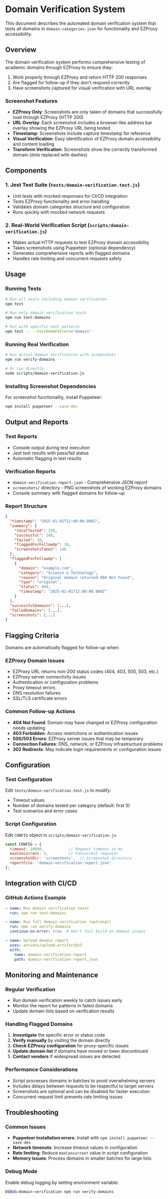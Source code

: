 # Domain Verification System

This document describes the automated domain verification system that tests all domains in `domain-categories.json` for functionality and EZProxy accessibility.

## Overview

The domain verification system performs comprehensive testing of academic domains through EZProxy to ensure they:
1. Work properly through EZProxy and return HTTP 200 responses
2. Are flagged for follow-up if they don't respond correctly
3. Have screenshots captured for visual verification with URL overlay

### Screenshot Features
- **EZProxy Only**: Screenshots are only taken of domains that successfully load through EZProxy (HTTP 200)
- **URL Overlay**: Each screenshot includes a browser-like address bar overlay showing the EZProxy URL being tested
- **Timestamp**: Screenshots include capture timestamp for reference
- **Visual Verification**: Easy identification of EZProxy domain accessibility and content loading
- **Transform Verification**: Screenshots show the correctly transformed domain (dots replaced with dashes)

## Components

### 1. Jest Test Suite (`tests/domain-verification.test.js`)
- Unit tests with mocked responses for CI/CD integration
- Tests EZProxy functionality and error handling
- Validates domain categories structure and configuration
- Runs quickly with mocked network requests

### 2. Real-World Verification Script (`scripts/domain-verification.js`)
- Makes actual HTTP requests to test EZProxy domain accessibility
- Takes screenshots using Puppeteer (optional dependency)
- Generates comprehensive reports with flagged domains
- Handles rate limiting and concurrent requests safely

## Usage

### Running Tests
```bash
# Run all tests including domain verification
npm test

# Run only domain verification tests
npm run test:domains

# Run with specific test patterns
npm test -- --testNamePattern="domain"
```

### Running Real Verification
```bash
# Run actual domain verification with screenshots
npm run verify-domains

# Or run directly
node scripts/domain-verification.js
```

### Installing Screenshot Dependencies
For screenshot functionality, install Puppeteer:
```bash
npm install puppeteer --save-dev
```

## Output and Reports

### Test Reports
- Console output during test execution
- Jest test results with pass/fail status
- Automatic flagging in test results

### Verification Reports
- `domain-verification-report.json` - Comprehensive JSON report
- `screenshots/` directory - PNG screenshots of working EZProxy domains
- Console summary with flagged domains for follow-up

### Report Structure
```json
{
  "timestamp": "2025-01-01T12:00:00.000Z",
  "summary": {
    "totalTested": 150,
    "successful": 140,
    "failed": 10,
    "flaggedForFollowUp": 10,
    "screenshotsTaken": 140
  },
  "flaggedForFollowUp": [
    {
      "domain": "example.com",
      "category": "Science & Technology",
      "reason": "Original domain returned 404 Not Found",
      "type": "original",
      "status": 404,
      "timestamp": "2025-01-01T12:00:00.000Z"
    }
  ],
  "successfulDomains": [...],
  "failedDomains": [...],
  "screenshots": [...]
}
```

## Flagging Criteria

Domains are automatically flagged for follow-up when:

### EZProxy Domain Issues  
- EZProxy URL returns non-200 status codes (404, 403, 500, 503, etc.)
- EZProxy server connectivity issues
- Authentication or configuration problems
- Proxy timeout errors
- DNS resolution failures
- SSL/TLS certificate errors

### Common Follow-up Actions
- **404 Not Found**: Domain may have changed or EZProxy configuration needs updating
- **403 Forbidden**: Access restrictions or authentication issues
- **500/503 Errors**: EZProxy server issues that may be temporary
- **Connection Failures**: DNS, network, or EZProxy infrastructure problems
- **302 Redirects**: May indicate login requirements or configuration issues

## Configuration

### Test Configuration
Edit `tests/domain-verification.test.js` to modify:
- Timeout values
- Number of domains tested per category (default: first 3)
- Test scenarios and error cases

### Script Configuration
Edit `CONFIG` object in `scripts/domain-verification.js`:
```javascript
const CONFIG = {
  timeout: 10000,           // Request timeout in ms
  maxConcurrent: 5,         // Concurrent requests
  screenshotDir: 'screenshots',  // Screenshot directory
  reportFile: 'domain-verification-report.json'
};
```

## Integration with CI/CD

### GitHub Actions Example
```yaml
- name: Run domain verification tests
  run: npm run test:domains

- name: Run full domain verification (optional)
  run: npm run verify-domains
  continue-on-error: true  # Don't fail build on domain issues

- name: Upload domain report
  uses: actions/upload-artifact@v3
  with:
    name: domain-verification-report
    path: domain-verification-report.json
```

## Monitoring and Maintenance

### Regular Verification
- Run domain verification weekly to catch issues early
- Monitor the report for patterns in failed domains
- Update domain lists based on verification results

### Handling Flagged Domains
1. **Investigate** the specific error or status code
2. **Verify manually** by visiting the domain directly
3. **Check EZProxy configuration** for proxy-specific issues
4. **Update domain list** if domains have moved or been discontinued
5. **Contact vendors** if widespread issues are detected

### Performance Considerations
- Script processes domains in batches to avoid overwhelming servers
- Includes delays between requests to be respectful to target servers
- Screenshots are optional and can be disabled for faster execution
- Concurrent request limit prevents rate limiting issues

## Troubleshooting

### Common Issues
- **Puppeteer installation errors**: Install with `npm install puppeteer --save-dev`
- **Network timeouts**: Increase timeout values in configuration
- **Rate limiting**: Reduce `maxConcurrent` value in script configuration
- **Memory issues**: Process domains in smaller batches for large lists

### Debug Mode
Enable debug logging by setting environment variable:
```bash
DEBUG=domain-verification npm run verify-domains
```
